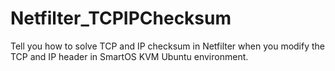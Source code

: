 # Netfilter_TCPIPChecksum
Tell you how to solve TCP and IP checksum in Netfilter when you modify the TCP and IP header in SmartOS KVM Ubuntu environment.
